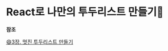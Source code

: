 # React로 나만의 투두리스트 만들기📑

**참조**

[😄3장. 멋진 투두리스트 만들기](https://react.vlpt.us/mashup-todolist/01-create-components.html)
